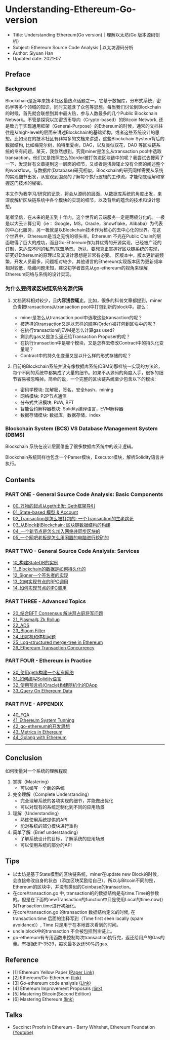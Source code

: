 # Understanding-Ethereum-Go-version

- Title: Understanding Ethereum(Go version)｜理解以太坊(Go 版本源码剖析)
- Subject: Ethereum Source Code Analysis | 以太坊源码分析
- Author: Siyuan Han
- Updated date: 2021-07

## Preface

### Background

Blockchain是近年来技术社区最热点话题之一。它基于数据库，分布式系统，密码学等多个领域的知识，同时又蕴含了众包等思想。每当我们讨论到Blockchain的时候，首先就会联想到其中最火热，参与人数最多的几个Public Blockchain Network。不管是探究以加密货币导向（Crypto-based）的Bitcoin Network, 还是致力于实现通用框架（General-Purpose）的Ethereum的时候，通常的文档往往是从high-level的层面来讲述Blockchain的基础架构，或者这些系统设计的思想。比如现在的技术社区有非常多的文档来讲述，这些Blockchain System背后的数据结构, 比如梅克尔树，帕特里夏树，DAG，以及类似双花，DAO 等区块链系统的专有问题。某天，我忽然想到，究竟miner是怎么从transaction pool中选取transaction，他们又是按照怎么的order被打包进区块链中的呢？我尝试去搜索了一下，发现鲜有文章提到这一层面的细节，又或者是浅尝辄止没有全面的阐述整个的workflow。与数据库(Database)研究相似，Blockchain的研究同样需要从系统的实现细节出发，从宏观到围观的了解每个执行逻辑的工作流，才能彻底理解和掌握这门技术的秘密。

本文作为我学习/研究的记录，将会从源码的层面，从数据库系统的角度出发，来深度解析区块链系统中各个模块的实现的细节，以及背后的蕴含的技术和设计思想。

笔者坚信，在未来的是五到十年内，这个世界的云端服务一定是两极分化的。一极是以大云计算公司（ie： Google，MS，Oracle，Snowflake，Alibaba）为代表的中心化服务，另一极就是以Blockchain技术作为核心的去中心化的世界。在这个世界中，Ethereum是当之无愧的领头羊。Ethereum 不光在Public Chain的层面取得了巨大的成功，而且Go-Ehtereum作为其优秀的开源实现，已经被广泛的订制，来适应不同的私有/联盟场景。所以，要想真正掌握好区块链系统的实现，研究好Ethereum的原理以及其设计思想是非常有必要。
 区版本中，版本更新最频繁，开发人员最多，问题相对较少。其他语言的Ethereum实现版本因为更新频率相对较低，隐藏问题未知，建议初学者首先从go-ethereum的视角来理解Ethereum网络与系统的设计实现。

### 为什么要阅读区块链系统的源代码

1. 文档资料相对较少，且**内容浅尝辄止**。比如，很多的科普文章都提到，miner负责把transactions从transaction pool中打包到新的block中。那么：
    - miner是怎么从transaction pool中选取这些transaction的呢？
    - 被选择的transaction又是以怎样的顺序(Order)被打包到区块中的呢？
    - 在执行transaction的EVM是怎么计算gas used?
    - 剩余的gas又是怎么返还给Transaction Proposer的呢？
    - 在执行transaction中是哪个模块，又是怎样去修改Contract中的持久化变量呢？
    - Contract中的持久化变量又是以什么样的形式存储的呢？

2. 目前的Blockchain系统并没有像数据库系统(DBMS)那样统一实现的方法论，每个不同的系统中都集成了大量的细节。如果不从源码的角度入手，很多的细节容易被忽略掉。简单的说，一个完整的区块链系统至少包含以下的模块: 
    - 密码学模块: 加解密，签名，安全hash，mining
    - 网络模块: P2P节点通信
    - 分布式共识模块: PoW, BFT
    - 智能合约解释器模块: Solidity编译语言，EVM解释器
    - 数据存储模块: 数据库，数据存储，index

### Blockchain System (BCS) VS Database Management System (DBMS)

Blockchain 系统在设计层面借鉴了很多数据库系统中的设计逻辑。

Blockchain系统同样也包含一个Parser模块，Executor模块，解析Solidity语言并执行。

## Contents

### PART ONE - General Source Code Analysis: Basic Components

- [00_万物的起点从geth出发: Geth框架导引](CN/00_geth.md)
- [01_State-based 模型 & Account](CN/01_account.md)
- [02_Transaction是怎么被打包的: 一个Transaction的生老病死](CN/02_transaction.md)
- [03_从Block到Blockchain: 区块链数据结构的构建](CN/03_block_blockchain.md)
- [04_一个新节点是怎么加入网络并同步区块的](CN/04_p2p_net_node_sync.md)
- [05_一个网吧老板是怎么用闲置的电脑进行挖矿的](CN/05_mining_hash_gpu.md)

### PART TWO - General Source Code Analysis: Services

- [10_构建StateDB的实例](CN/10_tire_statedb.md)
- [11_Blockchain的数据是如何持久化的](CN/11_leveldb_in_practice.md)
- [12_Signer一个签名者的实现](CN/12_signer.md)
- [13_如何实现节点的RPC调用](CN/13_rpc.md)
- [14_如何实现节点的IPC调用](CN/14_ipc.md)

### PART THREE - Advanced Topics

- [20_结合BFT Consensus 解决拜占庭将军问题](CN/20_bft_consensus.md)
- [21_Plasma与 Zk Rollup](CN/21_zkp_Plasma.md)
- [22_ADS](CN/22_ads_merkel.md)
- [23_Bloom Filter](CN/23_bloom_filter.md)
- [24_图灵机和停机问题](CN/24_turing_halting.md)
- [25_Log-structured merge-tree in Ethereum](CN/25_lsm_tree.md)
- [26_Ethereum Transaction Concurrency](CN/26_txn_concurrency.md)

### PART FOUR - Ethereum in Practice

- [30_使用geth构建一个私有网络](CN/30_geth_private_network.md)
- [31_如何编写Solidity语言](CN/31_solidity_in_practice.md)
- [32_使用预言机(Oracle)构建随机化的DApp](CN/32_oracle.md)
- [33_Query On Ethereum Data](CN/33_query.md)

### PART FIVE - APPENDIX

- [40_FQA](#tips)
- [41_Ethereum System Tunning](CN/41_system_tunning.md)
- [42_go-ethereum的开发思想](CN/42_developer_view.md)
- [43_Metrics in Ethereum](CN/43_metrics.md)
- [44_Golang with Ethereum](CN/44_golang_ethereum.md)

-----------------------------------------------------------

## Conclusion

如何衡量对一个系统的理解程度

1. 掌握（Mastering）
    - 可以编写一个新的系统
2. 完全理解（Complete Understanding）
    - 完全理解系统的各项实现的细节，并能做出优化
    - 可以对现有的系统定制化到不同的应用场景
3. 理解（Understanding）
    - 熟练使用系统提供的API
    - 能对系统的部分模块进行重构
4. 简单了解（Brief understanding）
    - 了解系统设计的目标，了解系统的应用场景
    - 可以使用系统的部分的API

## Tips
<a name="tips"></a>

- 以太坊是基于State模型的区块链系统，miner在update new Block的时候，会直接修改自身的状态（添加区块奖励给自己）。所以与Bitcoin不同的是，Ethereum的区块中，并没有类似的Coinbase的transaction。
- 在core/transaction.go 中, transaction的的数据结构是有time.Time的参数的。但是在下面的newTransaction的function中只是使用Local的time.now()对Transaction.time进行初始化。
- 在core/transaction.go 的transaction 数据结构定义的时候, 在transaction.time 后面的注释写到（Time first seen locally (spam avoidance)）, Time 只是用于在本地首次看到的时间。
- uncle block中的transaction 不会被包括到主链上。
- go-ethereum有专用函数来控制每次transaction执行完，返还给用户的Gas的量。有根据EIP-3529，每次最多返还50%的gas.

## Reference

- [1] Ethereum Yellow Paper [(Paper Link)](https://ethereum.github.io/yellowpaper/paper.pdf)
- [2] Ethereum/Go-Ethereum [(link)](https://github.com/ethereum/go-ethereum)
- [3] Go-ethereum code analysis [(Link)](https://github.com/ZtesoftCS/go-ethereum-code-analysis) 
- [4] Ethereum Improvement Proposals [(link)](https://github.com/ethereum/EIPs)
- [5] Mastering Bitcoin(Second Edition)
- [6] Mastering Ethereum [(link)](https://github.com/ethereumbook/ethereumbook)

## Talks

- Succinct Proofs in Ethereum - Barry Whitehat, Ethereum Foundation [(Youtube)](https://www.youtube.com/watch?v=TtsDNneTDDY)
